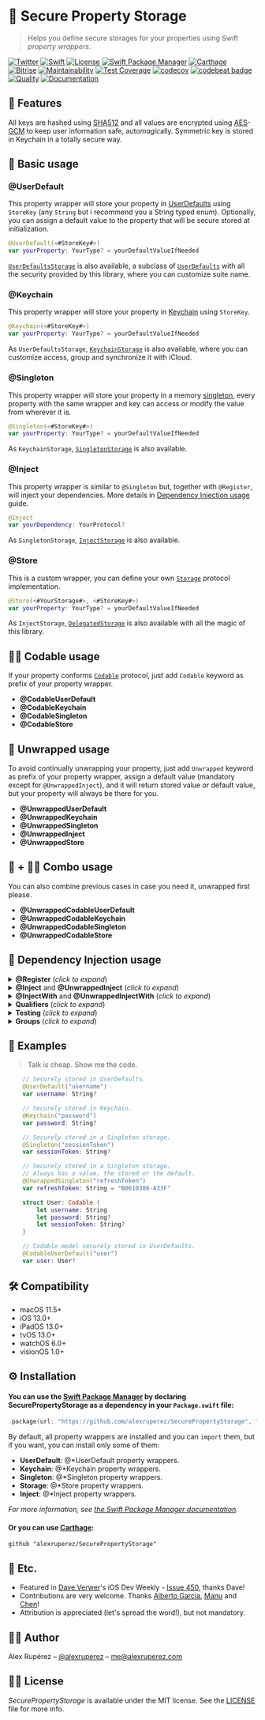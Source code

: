 # 🔐 Secure Property Storage
> Helps you define secure storages for your properties using Swift *property wrappers*.

[![Twitter](https://img.shields.io/badge/me-%40alexruperez-blue)](http://alexruperez.com)
[![Swift](https://img.shields.io/badge/swift-6-orange)](https://swift.org)
[![License](https://img.shields.io/github/license/alexruperez/SecurePropertyStorage)](LICENSE)
[![Swift Package Manager](https://img.shields.io/badge/Swift%20Package%20Manager-compatible-4BC51D.svg?style=flat)](https://swift.org/package-manager)
[![Carthage](https://img.shields.io/badge/Carthage-compatible-4BC51D.svg?style=flat)](https://github.com/Carthage/Carthage)
[![Bitrise](https://app.bitrise.io/app/4fed1af31836d3bc/status.svg?token=bYImtoKj0hxqCxnORhdgyg&branch=master)](https://app.bitrise.io/app/4fed1af31836d3bc)
[![Maintainability](https://api.codeclimate.com/v1/badges/bbf38ddca9a26703cefd/maintainability)](https://codeclimate.com/github/alexruperez/SecurePropertyStorage/maintainability)
[![Test Coverage](https://api.codeclimate.com/v1/badges/bbf38ddca9a26703cefd/test_coverage)](https://codeclimate.com/github/alexruperez/SecurePropertyStorage/test_coverage)
[![codecov](https://codecov.io/gh/alexruperez/SecurePropertyStorage/graph/badge.svg?token=T3NNtLnmsA)](https://codecov.io/gh/alexruperez/SecurePropertyStorage)
[![codebeat badge](https://codebeat.co/badges/ee2372f0-2188-43c6-bf7b-f6860834096c)](https://codebeat.co/projects/github-com-alexruperez-securepropertystorage-master)
[![Quality](https://api.codacy.com/project/badge/Grade/53a23dd2feca4b7ca8357c918c7d49c9)](https://app.codacy.com/gh/alexruperez/SecurePropertyStorage/dashboard)
[![Documentation](https://alexruperez.github.io/SecurePropertyStorage/badge.svg)](https://alexruperez.github.io/SecurePropertyStorage)

## 🌟 Features

All keys are hashed using [SHA512](https://en.wikipedia.org/wiki/SHA-2) and all values are encrypted using [AES](https://en.wikipedia.org/wiki/Advanced_Encryption_Standard)-[GCM](https://en.wikipedia.org/wiki/Galois/Counter_Mode) to keep user information safe, auto*magic*ally.
Symmetric key is stored in Keychain in a totally secure way.

## 🐒 Basic usage

### @UserDefault

This property wrapper will store your property in [UserDefaults](https://developer.apple.com/documentation/foundation/userdefaults) using `StoreKey` (any `String` but i recommend you a String typed enum).
Optionally, you can assign a default value to the property that will be secure stored at initialization.

```swift
@UserDefault(<#StoreKey#>)
var yourProperty: YourType? = yourDefaultValueIfNeeded
```

[`UserDefaultsStorage`](Sources/UserDefault/UserDefaultsStorage.swift) is also available, a subclass of [`UserDefaults`](https://developer.apple.com/documentation/foundation/userdefaults) with all the security provided by this library, where you can customize suite name.

### @Keychain

This property wrapper will store your property in [Keychain](https://developer.apple.com/documentation/security/keychain_services) using `StoreKey`.

```swift
@Keychain(<#StoreKey#>)
var yourProperty: YourType? = yourDefaultValueIfNeeded
```

As `UserDefaultsStorage`, [`KeychainStorage`](Sources/Keychain/KeychainStorage.swift) is also available, where you can customize access, group and synchronize it with iCloud.

### @Singleton

This property wrapper will store your property in a memory [singleton](https://en.wikipedia.org/wiki/Singleton_pattern),  every property with the same wrapper and key can access or modify the value from wherever it is.

```swift
@Singleton(<#StoreKey#>)
var yourProperty: YourType? = yourDefaultValueIfNeeded
```

As `KeychainStorage`, [`SingletonStorage`](Sources/Singleton/SingletonStorage.swift) is also available.

### @Inject

This property wrapper is similar to `@Singleton` but, together with `@Register`, will inject your dependencies. More details in [Dependency Injection usage](#-dependency-injection-usage) guide.

```swift
@Inject
var yourDependency: YourProtocol?
```

As `SingletonStorage`, [`InjectStorage`](Sources/Inject/InjectStorage.swift) is also available.

### @Store

This is a custom wrapper, you can define your own [`Storage`](Sources/Storage/Storage.swift) protocol implementation.

```swift
@Store(<#YourStorage#>, <#StoreKey#>)
var yourProperty: YourType? = yourDefaultValueIfNeeded
```

As `InjectStorage`, [`DelegatedStorage`](Sources/Storage/DelegatedStorage.swift) is also available with all the magic of this library.

## 🧙‍♂️ Codable usage

If your property conforms [`Codable`](https://developer.apple.com/documentation/swift/codable) protocol, just add `Codable` keyword as prefix of your property wrapper.

- **@CodableUserDefault**
- **@CodableKeychain**
- **@CodableSingleton**
- **@CodableStore**

## 🥡 Unwrapped usage

To avoid continually unwrapping your property, just add `Unwrapped` keyword as prefix of your property wrapper, assign a default value (mandatory except for `@UnwrappedInject`), and it will return stored value or default value, but your property will always be there for you.

- **@UnwrappedUserDefault**
- **@UnwrappedKeychain**
- **@UnwrappedSingleton**
- **@UnwrappedInject**
- **@UnwrappedStore**

## 🥡 + 🧙‍♂️ Combo usage

You can also combine previous cases in case you need it, unwrapped first please.

- **@UnwrappedCodableUserDefault**
- **@UnwrappedCodableKeychain**
- **@UnwrappedCodableSingleton**
- **@UnwrappedCodableStore**

## 💉 Dependency Injection usage

<details>
<summary><b>@Register</b> (<i>click to expand</i>)</summary>

This property wrapper will register the implementations of your dependencies.
Register them wherever you want before inject it, but be sure to do it only once (except if you use qualifiers), for example, in an `Injector` class.
You can register through a protocol or directly using your class implementation.

```swift
@Register
var yourDependency: YourProtocol = YourImplementation()

@Register
var yourDependency = YourImplementation()
```

You can also define a closure that builds your dependency.
Just remember cast your dependency if you are going to inject it through a protocol.

```swift
@Register
var yourDependency = {
    YourImplementation() as YourProtocol
}

@Register
var yourDependency = {
    YourImplementation()
}
```

You can also register your dependencies only after the moment someone tries to inject them and you haven't registered them yet,
for this you can use the error closure.

```swift
InjectStorage.standard.errorClosure = { error in
    if case InjectError.notFound = error {
        YourImplementation.register()
    }
}
```

You can get this syntactic sugar because you can now use property wrappers in function parameters.

```swift
static func register(@Register yourDependency: YourProtocol = YourImplementation()) {}
```

</details>

<details>
<summary><b>@Inject</b> and <b>@UnwrappedInject</b> (<i>click to expand</i>)</summary>

These property wrappers injects your dependencies `@Register` implementations.

```swift
@Inject
var yourDependency: YourProtocol?

@Inject
var yourDependency: YourImplementation?

@UnwrappedInject
var yourUnwrappedDependency: YourProtocol

@UnwrappedInject
var yourUnwrappedDependency: YourImplementation
```

#### Scope

Because these property wrappers works similarly to `@Singleton`, the default scope is `.singleton`, but if you use builder closures on `@Register`, you can modify them to inject a single instance.

```swift
@Inject(.instance)
var yourDependency: YourProtocol?

@UnwrappedInject(.instance)
var yourUnwrappedDependency: YourProtocol
```
</details>

<details>
<summary><b>@InjectWith</b> and <b>@UnwrappedInjectWith</b> (<i>click to expand</i>)</summary>

Your dependency may need parameters when injecting, you can pass them with these property wrappers.
Simply define a model with your dependency parameters  and pass it.
It will inject a new instance built with these parameters.

```swift
@Register
var yourDependency = { parameters in
    YourImplementation(parameters) as YourProtocol
}

@Inject(YourParameters())
var yourDependency: YourProtocol?

@UnwrappedInject(YourParameters())
var yourUnwrappedDependency: YourProtocol
```
</details>

<details>
<summary><b>Qualifiers</b> (<i>click to expand</i>)</summary>

You can use [qualifiers](https://javaee.github.io/tutorial/cdi-basic006.html) to provide various implementations of a particular dependency. A qualifier is just a `@objc protocol` that you apply to a `class`.

For example, you could declare `Dog` and `Cat` qualifier protocols and apply it to another class that conforms `Animal` protocol. To declare this qualifier, use the following code:

```swift
protocol Animal {
  func sound()
}

@objc protocol Dog {}

@objc protocol Cat {}
```

You can then define multiple classes that conforms `Animal` protocol and uses this qualifiers:

```swift
class DogImplementation: Animal, Dog {
    func sound() { print("Woof!") }
}

class CatImplementation: Animal, Cat {
    func sound() { print("Meow!") }
}
```

Both implementations of the class can now be `@Register`:

```swift
@Register
var registerDog: Animal = DogImplementation()

@Register
var registerCat: Animal = CatImplementation()
```

To inject one or the other implementation, simply add the qualifier(s) to your `@Inject`:

```swift
@UnwrappedInject(Dog.self)
var dog: Animal

@UnwrappedInject(Cat.self)
var cat: Animal

dog.sound() // prints Woof!
cat.sound() // prints Meow!
```
</details>

<details>
<summary><b>Testing</b> (<i>click to expand</i>)</summary>

One of the advantages of dependency injection is that the code can be easily testable with mock implementation.
That is why there is a `Mock` qualifier that has priority over all, so you can have your dependencies defined in the app and create your mock in the test target simply by adding this qualifier.

```swift
// App target

class YourImplementation: YourProtocol {}

@Register
var yourDependency: YourProtocol = YourImplementation()

@Inject
var yourDependency: YourProtocol?
```

```swift
// Test target

class YourMock: YourProtocol, Mock {}

@Register
var yourDependency: YourProtocol = YourMock()
```
</details>

<details>
<summary><b>Groups</b> (<i>click to expand</i>)</summary>

When you have **a lot** of dependencies in your app, you may want to optimize dependency resolution.

You can group them using `@Register(group:)` and a `DependencyGroupKey`:

```swift
@Register(group: <#DependencyGroupKey#>)
var yourDependency: YourProtocol = YourImplementation()
```

`@Inject(group:)` will look for those dependencies only in that group:

```swift
@Inject(group: <#DependencyGroupKey#>)
var yourDependency: YourProtocol?
```
</details>


## 👀 Examples

> Talk is cheap. Show me the code.

```swift
    // Securely stored in UserDefaults.
    @UserDefault("username")
    var username: String?

    // Securely stored in Keychain.
    @Keychain("password")
    var password: String?

    // Securely stored in a Singleton storage.
    @Singleton("sessionToken")
    var sessionToken: String?

    // Securely stored in a Singleton storage.
    // Always has a value, the stored or the default.
    @UnwrappedSingleton("refreshToken")
    var refreshToken: String = "B0610306-A33F"

    struct User: Codable {
        let username: String
        let password: String?
        let sessionToken: String?
    }

    // Codable model securely stored in UserDefaults.
    @CodableUserDefault("user")
    var user: User?
```

## 🛠 Compatibility

- macOS 11.5+
- iOS 13.0+
- iPadOS 13.0+
- tvOS 13.0+
- watchOS 6.0+
- visionOS 1.0+

## ⚙️ Installation

#### You can use the [Swift Package Manager](https://github.com/apple/swift-package-manager) by declaring SecurePropertyStorage as a dependency in your `Package.swift` file:

```swift
.package(url: "https://github.com/alexruperez/SecurePropertyStorage", from: "0.7.1")
```

By default, all property wrappers are installed and you can `import` them, but if you want, you can install only some of them:

- **UserDefault**: @*UserDefault property wrappers.
- **Keychain**: @*Keychain property wrappers.
- **Singleton**: @*Singleton property wrappers.
- **Storage**: @*Store property wrappers.
- **Inject**: @*Inject property wrappers.

*For more information, see [the Swift Package Manager documentation](https://github.com/apple/swift-package-manager/tree/master/Documentation).*

#### Or you can use [Carthage](https://github.com/Carthage/Carthage):

```ogdl
github "alexruperez/SecurePropertyStorage"
```

## 🍻 Etc.

- Featured in [Dave Verwer](https://twitter.com/daveverwer)'s iOS Dev Weekly - [Issue 450](https://iosdevweekly.com/issues/450?#ll98q5s), thanks Dave!
- Contributions are very welcome. Thanks [Alberto Garcia](https://github.com/AlbGarciam), [Manu](https://github.com/Manu-Globant) and [Chen](https://github.com/qchenqizhi)!
- Attribution is appreciated (let's spread the word!), but not mandatory.

## 👨‍💻 Author

Alex Rupérez – [@alexruperez](https://twitter.com/alexruperez) – me@alexruperez.com

## 👮‍♂️ License

*SecurePropertyStorage* is available under the MIT license. See the [LICENSE](LICENSE) file for more info.
